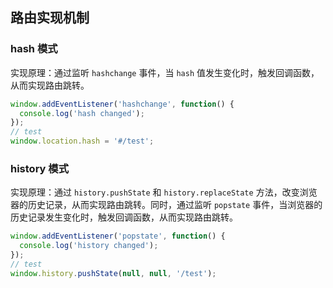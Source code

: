 ## 路由实现机制

### hash 模式
实现原理：通过监听 `hashchange` 事件，当 `hash` 值发生变化时，触发回调函数，从而实现路由跳转。

```js
window.addEventListener('hashchange', function() {
  console.log('hash changed');
});
// test
window.location.hash = '#/test';
```

### history 模式
实现原理：通过 `history.pushState` 和 `history.replaceState` 方法，改变浏览器的历史记录，从而实现路由跳转。同时，通过监听 `popstate` 事件，当浏览器的历史记录发生变化时，触发回调函数，从而实现路由跳转。

```js
window.addEventListener('popstate', function() {
  console.log('history changed');
});
// test
window.history.pushState(null, null, '/test');
```

